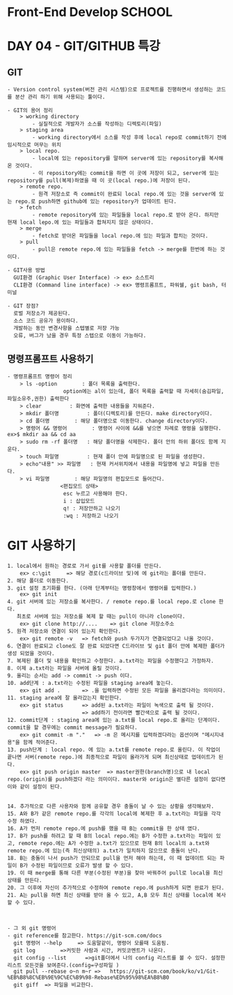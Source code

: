 # Front-End Develop SCHOOL

# DAY 04 - GIT/GITHUB 특강

## GIT
	- Version control system(버전 관리 시스템)으로 프로젝트를 진행하면서 생성하는 코드를 분산 관리 하기 위해 사용되는 툴이다.

    - GIT의 용어 정리
    	> working directory
    		- 실질적으로 개발자가 소스를 작성하는 디렉토리(파일)
    	> staging area
    		- working directory에서 소스를 작성 후에 local repo로 commit하기 전에 임시적으로 머무는 위치
    	> local repo.
    		- local에 있는 repository를 말하며 server에 있는 repository를 복사해 온 것이다.
    		- 이 repository에는 commit을 하면 이 곳에 저장이 되고, server에 있는 repository를 pull(복제)하였을 때 이 곳(local repo.)에 저장이 된다.
    	> remote repo.
    		- 원격 저장소로 즉 commit이 완료되 local repo.에 있는 것을 server에 있는 repo.로 push하면 github에 있는 repository가 업데이트 된다.
     	> fetch
     		- remote repository에 있는 파일들을 local repo.로 받아 온다. 하지만 현재 local lepo.에 있는 파일들과 합쳐지지 않은 상태이다.
     	> merge
     		- fetch로 받아온 파일들을 local repo.에 있는 파일과 합치는 것이다.
     	> pull
     		- pull은 remote repo.에 있는 파일들을 fetch -> merge를 한번에 하는 것이다.

    - GIT사용 방법
	  GUI환경 (Graphic User Interface) -> ex> 소스트리
	  CLI환경 (Command line interface) -> ex> 명령프롬프트, 파워쉘, git bash, 터미널

	- GIT 장점?
	  로벌 저장소가 제공된다.
	  소스 코드 공유가 용이하다.
      개발하는 동안 변경사항을 스텝별로 저장 가능
      오류, 버그가 났을 경우 특정 스텝으로 이동이 가능하다.


## 명령프롬프트 사용하기
	- 명령프롬프트 명령어 정리
		> ls -option 		: 폴더 목록을 출력한다.
			          option에는 al이 있는데, 폴더 목록을 출력할 때 자세히(숨김파일, 파일소유주,권한) 출력한다
		> clear 		: 화면에 출력한 내용들을 지워준다.
		> mkdir 폴더명 		: 폴더(디렉토리)를 만든다. make directory이다.
		> cd 폴더명 		: 해당 폴더명으로 이동한다. change directory이다.
		> 명령어 && 명령어 		: 명령어 사이에 &&를 넣으면 차례로 명령을 실행한다. ex>$ mkdir aa && cd aa
		> sudo rm -rf 폴더명 	: 해당 폴더명을 삭제한다. 폴더 안의 하위 폴더도 함께 지운다.
		> touch 파일명 		: 현재 폴더 안에 파일명으로 된 파일을 생성한다.
		> echo"내용" >> 파일명 	: 현재 커서위치에서 내용을 파일명에 넣고 파일을 만든다.
		> vi 파일명 		: 해당 파일명의 편집모드로 들어간다.
				     <편집모드 상태>
                      esc 누르고 사용해야 한다.
                      i : 삽입모드
                      q! : 저장안하고 나오기
                      :wq : 저장하고 나오기


# GIT 사용하기

	1. local에서 원하는 경로로 가서 git를 사용할 폴더를 만든다.
		ex> c:\git     => 해당 경로(c드라이브 및)에 에 git라는 폴더를 만든다.
    2. 해당 폴더로 이동한다.
	3. git 설정 초기화를 한다. (아래 단계부터는 명령창에서 명령어를 입력한다.)
		ex> git init
	4. git 서버에 있는 저장소를 복사한다. / remote repo.를 local repo.로 clone 한다.
	   최초로 서버에 있는 저장소를 복제 할 때는 pull이 아니라 clone이다.
		ex> git clone http://....    => git clone 저장소주소
    5. 원격 저장소와 연결이 되어 있는지 확인한다.
    	ex> git remote -v 	=> fetch와 push 두가지가 연결되었다고 나올 것이다.
    6. 연결이 완료되고 clone도 잘 완료 되었다면 C드라이브 및 git 폴더 안에 복제한 폴더가 생성 되었을 것이다.
    7. 복제된 폴더 및 내용을 확인하고 수정한다. a.txt라는 파일을 수정했다고 가정하자.
    8. 이제 a.txt라는 파일을 서버에 올릴 것이다.
    9. 올리는 순서는 add -> commit -> push 이다.
    10. add단계 : a.txt라는 수정된 파일을 staging area에 놓는다.
    	ex> git add . 		=> .을 입력하면 수정된 모든 파일을 올리겠다라는 의미이다.
    11. staging area에 잘 올라갔는지 확인한다.
    	ex> git status		=> add된 a.txt라는 파일이 녹색으로 출력 될 것이다.
        					=> add하기 전이라면 빨간색으로 출력 될 것이다.
    12. commit단계 : staging area에 있는 a.txt를 local repo.로 올리는 단계이다. commit을 할 경우에는 commit message가 필요하다.
    	ex> git commit -m "." 	=> -m 은 메시지를 입력하겠다라는 옵션이며 "메시지내용"을 함께 적어준다.
    13. push단계 : local repo. 에 있는 a.txt를 remote repo.로 올린다. 이 작업이 끝나면 서버(remote repo.)에 최종적으로 파일이 올라가게 되며 최신상태로 업데이트가 된다.
    	ex> git push origin master	=> master권한(branch명)으로 내 local repo.(origin)를 push하겠다 라는 의미이다. master와 origin은 별다른 설정이 없다면 이와 같이 설정이 된다.


    14. 추가적으로 다른 사용자와 함께 공유할 경우 충돌이 날 수 있는 상황을 생각해보자.
    15. A와 B가 같은 remote repo.를 각각의 local에 복제한 후 a.txt라는 파일을 각각 수정 하였다.
    16. A가 먼저 remote repo.에 push를 했을 때 B는 commit을 한 상태 였다.
    17. B가 push를 하려고 할 때 B의 local repo.에는 B가 수정한 a.txt라는 파일이 있고, remote repo.에는 A가 수정한 a.txt가 있으므로 현재 B의 local의 a.txt와 remote repo.에 있는(즉 최신상태의) a.txt가 일치하지 않으므로 충돌이 난다.
    18. B는 충돌이 나서 push가 안되므로 pull을 먼저 해야 하는데, 이 때 업데이트 되는 파일이 B가 수정된 파일이므로 오류가 발생 할 수 있다.
    19. 이 때 merge를 통해 다른 부분(수정된 부분)을 찾아 바꿔주어 pull로 local을 최신상태를 만든다.
    20. 그 이후에 자신이 추가적으로 수정하여 remote repo.에 push하게 되면 완료가 된다.
    21. A는 pull을 하면 최신 상태를 받아 올 수 있고, A,B 모두 최신 상태를 local에 복사 할 수 있다.



	- 그 외 git 명령어
	- git reference를 참고한다. https://git-scm.com/docs
	  git 명령어 ‐‐help 	 => 도움말같이, 명령어 모를때 도움됨.
      git log 	 	 =>커밋한 사람과 시간, 커밋코멘트가 나온다.
      git config --list  	 =>git폴더에서 나의 config 리스트를 볼 수 있다. 설정한 리스트 모든것을 보여준다.(config=구성파일 )
      git pull --rebase o~n m~r	=>   https://git-scm.com/book/ko/v1/Git-%EB%B8%8C%EB%9E%9C%EC%B9%98-Rebase%ED%95%98%EA%B8%B0
      git giff  => 파일을 비교한다.